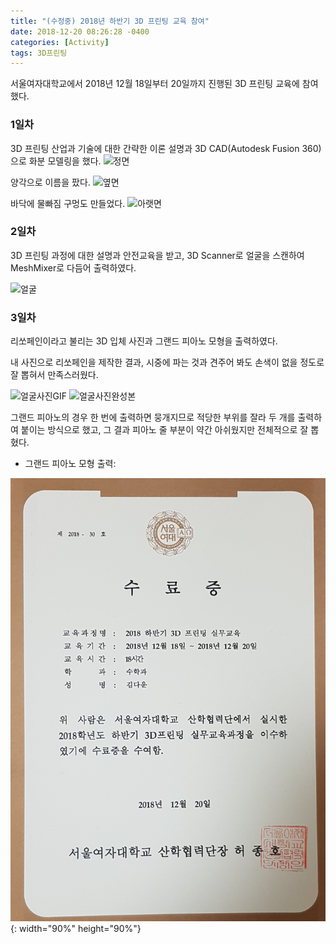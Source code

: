 ```yaml
---
title: "(수정중) 2018년 하반기 3D 프린팅 교육 참여"
date: 2018-12-20 08:26:28 -0400
categories: [Activity]
tags: 3D프린팅
---
```


서울여자대학교에서 2018년 12월 18일부터 20일까지 진행된 3D 프린팅 교육에 참여했다.

### 1일차

3D 프린팅 산업과 기술에 대한 간략한 이론 설명과 3D CAD(Autodesk Fusion 360)으로 화분 모델링을 했다.
![정면]()

양각으로 이름을 팠다.
![옆면]()

바닥에 물빠짐 구멍도 만들었다.
![아랫면]()


### 2일차

3D 프린팅 과정에 대한 설명과 안전교육을 받고, 3D Scanner로 얼굴을 스캔하여 MeshMixer로 다듬어 출력하였다.

![얼굴]()

### 3일차

리쏘페인이라고 불리는 3D 입체 사진과 그랜드 피아노 모형을 출력하였다.

내 사진으로 리쏘페인을 제작한 결과, 시중에 파는 것과 견주어 봐도 손색이 없을 정도로 잘 뽑혀서 만족스러웠다.

![얼굴사진GIF]()
![얼굴사진완성본]()

그랜드 피아노의 경우 한 번에 출력하면 뭉개지므로 적당한 부위를 잘라 두 개를 출력하여 붙이는 방식으로 했고, 그 결과 피아노 줄 부분이 약간 아쉬웠지만 전체적으로 잘 뽑혔다.

- 그랜드 피아노 모형 출력: 
![]()


![수료증](/img/프린팅.jpg){: width="90%" height="90%"}
